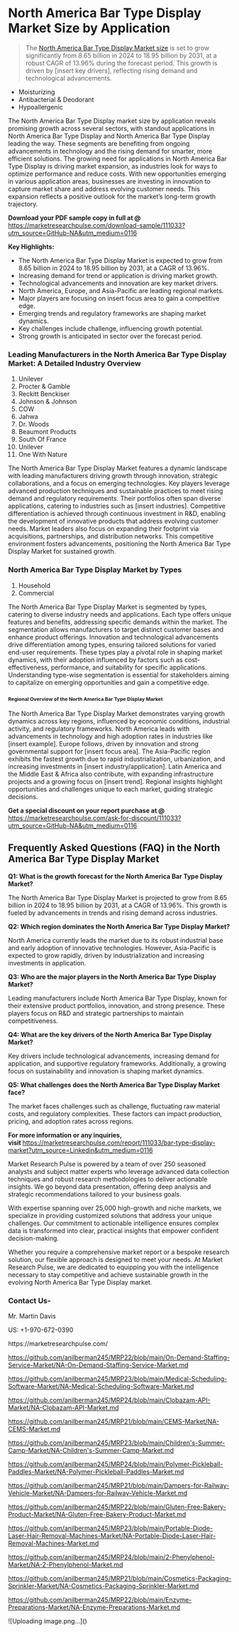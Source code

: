 <h1>North America Bar Type Display Market&nbsp;Size by Application</h1><blockquote><p>The <a href="https://marketresearchpulse.com/download-sample/111033?utm_source=GitHub-NA&amp;utm_medium=0116">North America Bar Type Display Market size</a> is set to grow significantly from 8.65 billion in 2024 to 18.95 billion by 2031, at a robust CAGR of 13.96% during the forecast period. This growth is driven by [insert key drivers], reflecting rising demand and technological advancements.</p></blockquote><ul><li>Moisturizing <li> Antibacterial & Deodorant <li> Hypoallergenic</li></ul><p>The North America Bar Type Display market size by application reveals promising growth across several sectors, with standout applications in North America Bar Type Display and North America Bar Type Display leading the way. These segments are benefiting from ongoing advancements in technology and the rising demand for smarter, more efficient solutions. The growing need for applications in North America Bar Type Display is driving market expansion, as industries look for ways to optimize performance and reduce costs. With new opportunities emerging in various application areas, businesses are investing in innovation to capture market share and address evolving customer needs. This expansion reflects a positive outlook for the market’s long-term growth trajectory.</p><p><strong>Download your PDF sample copy in full at @ </strong><a href="https://marketresearchpulse.com/download-sample/111033?utm_source=GitHub-NA&amp;utm_medium=0116">https://marketresearchpulse.com/download-sample/111033?utm_source=GitHub-NA&amp;utm_medium=0116</a></p><p><strong>Key Highlights: </strong></p><ul><li>The North America Bar Type Display Market is expected to grow from 8.65 billion in 2024 to 18.95 billion by 2031, at a CAGR of 13.96%.</li><li>Increasing demand for trend or application is driving market growth.</li><li>Technological advancements and innovation are key market drivers.</li><li>North America, Europe, and Asia-Pacific are leading regional markets.</li><li>Major players are focusing on insert focus area to gain a competitive edge.</li><li>Emerging trends and regulatory frameworks are shaping market dynamics.</li><li>Key challenges include challenge, influencing growth potential.</li><li>Strong growth is anticipated in sector over the forecast period.</li></ul><h3>Leading Manufacturers in the North America Bar Type Display Market: A Detailed Industry Overview</h3><ol><li>Unilever</li><li>Procter & Gamble</li><li>Reckitt Benckiser</li><li>Johnson & Johnson</li><li>COW</li><li>Jahwa</li><li>Dr. Woods</li><li>Beaumont Products</li><li>South Of France</li><li>Unilever</li><li>One With Nature</li></ol><div class="flex max-w-full flex-col flex-grow"><div class="min-h-8 text-message flex w-full flex-col items-end gap-2 whitespace-normal break-words [.text-message+&amp;]:mt-5" dir="auto" data-message-author-role="assistant" data-message-id="fd8432e4-4910-450d-b182-61b7bfb0a01f" data-message-model-slug="gpt-4o"><div class="flex w-full flex-col gap-1 empty:hidden first:pt-[3px]"><div class="markdown prose w-full break-words dark:prose-invert light"><p>The North America Bar Type Display Market features a dynamic landscape with leading manufacturers driving growth through innovation, strategic collaborations, and a focus on emerging technologies. Key players leverage advanced production techniques and sustainable practices to meet rising demand and regulatory requirements. Their portfolios often span diverse applications, catering to industries such as [insert industries]. Competitive differentiation is achieved through continuous investment in R&amp;D, enabling the development of innovative products that address evolving customer needs. Market leaders also focus on expanding their footprint via acquisitions, partnerships, and distribution networks. This competitive environment fosters advancements, positioning the North America Bar Type Display Market for sustained growth.</p></div></div></div></div><h3>North America Bar Type Display Market by Types</h3><ol><li>Household <li> Commercial</li></ol><div class="flex max-w-full flex-col flex-grow"><div class="min-h-8 text-message flex w-full flex-col items-end gap-2 whitespace-normal break-words [.text-message+&amp;]:mt-5" dir="auto" data-message-author-role="assistant" data-message-id="084470be-0bb7-4664-bddf-5156b4f41249" data-message-model-slug="gpt-4o-mini"><div class="flex w-full flex-col gap-1 empty:hidden first:pt-[3px]"><div class="markdown prose w-full break-words dark:prose-invert light"><p>The North America Bar Type Display Market is segmented by types, catering to diverse industry needs and applications. Each type offers unique features and benefits, addressing specific demands within the market. The segmentation allows manufacturers to target distinct customer bases and enhance product offerings. Innovation and technological advancements drive differentiation among types, ensuring tailored solutions for varied end-user requirements. These types play a pivotal role in shaping market dynamics, with their adoption influenced by factors such as cost-effectiveness, performance, and suitability for specific applications. Understanding type-wise segmentation is essential for stakeholders aiming to capitalize on emerging opportunities and gain a competitive edge.</p></div></div></div></div><h3><span style="font-size: 11px;">Regional Overview of the North America Bar Type Display Market</span></h3><div class="flex max-w-full flex-col flex-grow"><div class="min-h-8 text-message flex w-full flex-col items-end gap-2 whitespace-normal break-words [.text-message+&amp;]:mt-5" dir="auto" data-message-author-role="assistant" data-message-id="e9038762-ce64-4e30-91c9-9bd413514231" data-message-model-slug="gpt-4o-mini"><div class="flex w-full flex-col gap-1 empty:hidden first:pt-[3px]"><div class="markdown prose w-full break-words dark:prose-invert light"><p>The North America Bar Type Display Market demonstrates varying growth dynamics across key regions, influenced by economic conditions, industrial activity, and regulatory frameworks. North America leads with advancements in technology and high adoption rates in industries like [insert example]. Europe follows, driven by innovation and strong governmental support for [insert focus area]. The Asia-Pacific region exhibits the fastest growth due to rapid industrialization, urbanization, and increasing investments in [insert industry/application]. Latin America and the Middle East &amp; Africa also contribute, with expanding infrastructure projects and a growing focus on [insert trend]. Regional insights highlight opportunities and challenges unique to each market, guiding strategic decisions.</p></div></div></div></div><p><strong>Get a special discount on your report purchase at @ </strong><a href="https://marketresearchpulse.com/ask-for-discount/111033?utm_source=GitHub-NA&amp;utm_medium=0116">https://marketresearchpulse.com/ask-for-discount/111033?utm_source=GitHub-NA&amp;utm_medium=0116</a></p><h2>Frequently Asked Questions (FAQ) in the North America Bar Type Display Market</h2><p><strong>Q1: What is the growth forecast for the North America Bar Type Display Market?</strong></p><p>The North America Bar Type Display Market is projected to grow from 8.65 billion in 2024 to 18.95 billion by 2031, at a CAGR of 13.96%. This growth is fueled by advancements in trends and rising demand across industries.</p><p><strong>Q2: Which region dominates the North America Bar Type Display Market?</strong></p><p>North America currently leads the market due to its robust industrial base and early adoption of innovative technologies. However, Asia-Pacific is expected to grow rapidly, driven by industrialization and increasing investments in application.</p><p><strong>Q3: Who are the major players in the North America Bar Type Display Market?</strong></p><p>Leading manufacturers include North America Bar Type Display, known for their extensive product portfolios, innovation, and strong presence. These players focus on R&amp;D and strategic partnerships to maintain competitiveness.</p><p><strong>Q4: What are the key drivers of the North America Bar Type Display Market?</strong></p><p>Key drivers include technological advancements, increasing demand for application, and supportive regulatory frameworks. Additionally, a growing focus on sustainability and innovation is shaping market dynamics.</p><p><strong>Q5: What challenges does the North America Bar Type Display Market face?</strong></p><p>The market faces challenges such as challenge, fluctuating raw material costs, and regulatory complexities. These factors can impact production, pricing, and adoption rates across regions.</p><p><strong>For more information or any inquiries, visit&nbsp;</strong><a href="https://marketresearchpulse.com/report/111033/bar-type-display-market?utm_source=Linkedin&utm_medium=0116">https://marketresearchpulse.com/report/111033/bar-type-display-market?utm_source=Linkedin&utm_medium=0116</a></p><p>Market Research Pulse is powered by a team of over 250 seasoned analysts and subject matter experts who leverage advanced data collection techniques and robust research methodologies to deliver actionable insights. We go beyond data presentation, offering deep analysis and strategic recommendations tailored to your business goals.</p><p>With expertise spanning over 25,000 high-growth and niche markets, we specialize in providing customized solutions that address your unique challenges. Our commitment to actionable intelligence ensures complex data is transformed into clear, practical insights that empower confident decision-making.</p><p>Whether you require a comprehensive market report or a bespoke research solution, our flexible approach is designed to meet your needs. At Market Research Pulse, we are dedicated to equipping you with the intelligence necessary to stay competitive and achieve sustainable growth in the evolving North America Bar Type Display market.</p><h3><strong>Contact Us-</strong></h3><p>Mr. Martin Davis</p><p>US: +1-970-672-0390</p><p>https://marketresearchpulse.com/</p><p><a href="https://github.com/anilberman245/MRP22/blob/main/On-Demand-Staffing-Service-Market/NA-On-Demand-Staffing-Service-Market.md">https://github.com/anilberman245/MRP22/blob/main/On-Demand-Staffing-Service-Market/NA-On-Demand-Staffing-Service-Market.md</a></p><p><a href="https://github.com/anilberman245/MRP23/blob/main/Medical-Scheduling-Software-Market/NA-Medical-Scheduling-Software-Market.md">https://github.com/anilberman245/MRP23/blob/main/Medical-Scheduling-Software-Market/NA-Medical-Scheduling-Software-Market.md</a></p><p><a href="https://github.com/anilberman245/MRP24/blob/main/Clobazam-API-Market/NA-Clobazam-API-Market.md">https://github.com/anilberman245/MRP24/blob/main/Clobazam-API-Market/NA-Clobazam-API-Market.md</a></p><p><a href="https://github.com/anilberman245/MRP21/blob/main/CEMS-Market/NA-CEMS-Market.md">https://github.com/anilberman245/MRP21/blob/main/CEMS-Market/NA-CEMS-Market.md</a></p><p><a href="https://github.com/anilberman245/MRP23/blob/main/Children's-Summer-Camp-Market/NA-Children's-Summer-Camp-Market.md">https://github.com/anilberman245/MRP23/blob/main/Children's-Summer-Camp-Market/NA-Children's-Summer-Camp-Market.md</a></p><p><a href="https://github.com/anilberman245/MRP24/blob/main/Polymer-Pickleball-Paddles-Market/NA-Polymer-Pickleball-Paddles-Market.md">https://github.com/anilberman245/MRP24/blob/main/Polymer-Pickleball-Paddles-Market/NA-Polymer-Pickleball-Paddles-Market.md</a></p><p><a href="https://github.com/anilberman245/MRP21/blob/main/Dampers-for-Railway-Vehicle-Market/NA-Dampers-for-Railway-Vehicle-Market.md">https://github.com/anilberman245/MRP21/blob/main/Dampers-for-Railway-Vehicle-Market/NA-Dampers-for-Railway-Vehicle-Market.md</a></p><p><a href="https://github.com/anilberman245/MRP22/blob/main/Gluten-Free-Bakery-Product-Market/NA-Gluten-Free-Bakery-Product-Market.md">https://github.com/anilberman245/MRP22/blob/main/Gluten-Free-Bakery-Product-Market/NA-Gluten-Free-Bakery-Product-Market.md</a></p><p><a href="https://github.com/anilberman245/MRP23/blob/main/Portable-Diode-Laser-Hair-Removal-Machines-Market/NA-Portable-Diode-Laser-Hair-Removal-Machines-Market.md">https://github.com/anilberman245/MRP23/blob/main/Portable-Diode-Laser-Hair-Removal-Machines-Market/NA-Portable-Diode-Laser-Hair-Removal-Machines-Market.md</a></p><p><a href="https://github.com/anilberman245/MRP24/blob/main/2-Phenylphenol-Market/NA-2-Phenylphenol-Market.md">https://github.com/anilberman245/MRP24/blob/main/2-Phenylphenol-Market/NA-2-Phenylphenol-Market.md</a></p><p><a href="https://github.com/anilberman245/MRP21/blob/main/Cosmetics-Packaging-Sprinkler-Market/NA-Cosmetics-Packaging-Sprinkler-Market.md">https://github.com/anilberman245/MRP21/blob/main/Cosmetics-Packaging-Sprinkler-Market/NA-Cosmetics-Packaging-Sprinkler-Market.md</a></p><p><a href="https://github.com/anilberman245/MRP22/blob/main/Enzyme-Preparations-Market/NA-Enzyme-Preparations-Market.md">https://github.com/anilberman245/MRP22/blob/main/Enzyme-Preparations-Market/NA-Enzyme-Preparations-Market.md</a></p>
![Uploading image.png…]()
